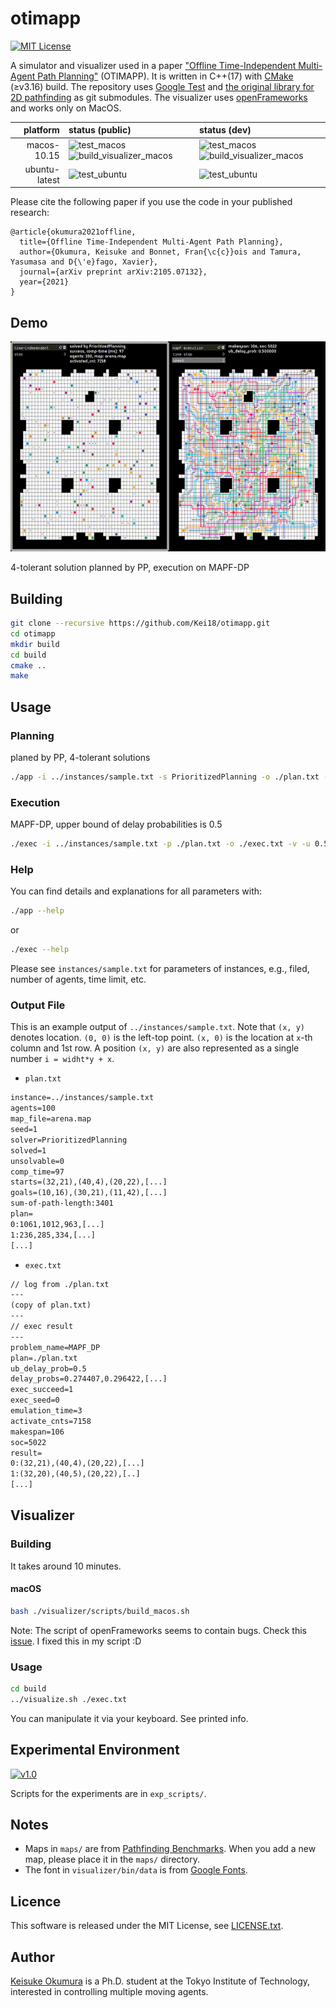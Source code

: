otimapp
===
[![MIT License](http://img.shields.io/badge/license-MIT-blue.svg?style=flat)](LICENSE)

A simulator and visualizer used in a paper ["Offline Time-Independent Multi-Agent Path Planning"](https://kei18.github.io/otimapp/) (OTIMAPP).
It is written in C++(17) with [CMake](https://cmake.org/) (≥v3.16) build.
The repository uses [Google Test](https://github.com/google/googletest) and [the original library for 2D pathfinding](https://github.com/Kei18/grid-pathfinding) as git submodules.
The visualizer uses [openFrameworks](https://openframeworks.cc) and works only on MacOS.


| platform | status (public) | status (dev) |
| ---: | :--- |:--- |
| macos-10.15 | ![test_macos](https://github.com/Kei18/otimapp/workflows/test_macos/badge.svg?branch=public) ![build_visualizer_macos](https://github.com/Kei18/otimapp/workflows/build_visualizer_macos/badge.svg?branch=public) | ![test_macos](https://github.com/Kei18/otimapp/workflows/test_macos/badge.svg?branch=dev) ![build_visualizer_macos](https://github.com/Kei18/otimapp/workflows/build_visualizer_macos/badge.svg?branch=dev) |
| ubuntu-latest | ![test_ubuntu](https://github.com/Kei18/otimapp/workflows/test_ubuntu/badge.svg?branch=public) | ![test_ubuntu](https://github.com/Kei18/otimapp/workflows/test_ubuntu/badge.svg?branch=dev) |


Please cite the following paper if you use the code in your published research:
```
@article{okumura2021offline,
  title={Offline Time-Independent Multi-Agent Path Planning},
  author={Okumura, Keisuke and Bonnet, Fran{\c{c}}ois and Tamura, Yasumasa and D{\'e}fago, Xavier},
  journal={arXiv preprint arXiv:2105.07132},
  year={2021}
}
```


## Demo
![100 agents in arena](./material/sample.gif)

4-tolerant solution planned by PP, execution on MAPF-DP

## Building

```sh
git clone --recursive https://github.com/Kei18/otimapp.git
cd otimapp
mkdir build
cd build
cmake ..
make
```

## Usage
### Planning
planed by PP, 4-tolerant solutions
```sh
./app -i ../instances/sample.txt -s PrioritizedPlanning -o ./plan.txt -v -f 4
```

### Execution
MAPF-DP, upper bound of delay probabilities is 0.5
```sh
./exec -i ../instances/sample.txt -p ./plan.txt -o ./exec.txt -v -u 0.5
```

### Help
You can find details and explanations for all parameters with:
```sh
./app --help
```
or
```sh
./exec --help
```

Please see `instances/sample.txt` for parameters of instances, e.g., filed, number of agents, time limit, etc.

### Output File

This is an example output of `../instances/sample.txt`.
Note that `(x, y)` denotes location.
`(0, 0)` is the left-top point.
`(x, 0)` is the location at `x`-th column and 1st row.
A position `(x, y)` are also represented as a single number `i = widht*y + x`.

- `plan.txt`

```txt
instance=../instances/sample.txt
agents=100
map_file=arena.map
seed=1
solver=PrioritizedPlanning
solved=1
unsolvable=0
comp_time=97
starts=(32,21),(40,4),(20,22),[...]
goals=(10,16),(30,21),(11,42),[...]
sum-of-path-length:3401
plan=
0:1061,1012,963,[...]
1:236,285,334,[...]
[...]
```

- `exec.txt`

```txt
// log from ./plan.txt
---
(copy of plan.txt)
---
// exec result
---
problem_name=MAPF_DP
plan=./plan.txt
ub_delay_prob=0.5
delay_probs=0.274407,0.296422,[...]
exec_succeed=1
exec_seed=0
emulation_time=3
activate_cnts=7158
makespan=106
soc=5022
result=
0:(32,21),(40,4),(20,22),[...]
1:(32,20),(40,5),(20,22),[..]
[...]
```

## Visualizer

### Building
It takes around 10 minutes.

#### macOS
```sh
bash ./visualizer/scripts/build_macos.sh
```

Note: The script of openFrameworks seems to contain bugs. Check this [issue](https://github.com/openframeworks/openFrameworks/issues/6623). I fixed this in my script :D


### Usage
```sh
cd build
../visualize.sh ./exec.txt
```

You can manipulate it via your keyboard. See printed info.


## Experimental Environment
[![v1.0](https://img.shields.io/badge/tag-v1.0-blue.svg?style=flat)](https://github.com/Kei18/otimapp/releases/tag/v1.0)

Scripts for the experiments are in `exp_scripts/`.

## Notes
- Maps in `maps/` are from [Pathfinding Benchmarks](https://movingai.com/benchmarks/).
  When you add a new map, please place it in the `maps/` directory.
- The font in `visualizer/bin/data` is from [Google Fonts](https://fonts.google.com/).

## Licence
This software is released under the MIT License, see [LICENSE.txt](LICENCE.txt).

## Author
[Keisuke Okumura](https://kei18.github.io) is a Ph.D. student at the Tokyo Institute of Technology, interested in controlling multiple moving agents.
